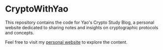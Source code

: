 # CryptoWithYao

This repository contains the code for Yao's Crypto Study Blog, a personal website dedicated to sharing notes and insights on cryptographic protocols and concepts.

Feel free to visit my [personal website](https://yaojgalteland.github.io/cryptowithyao/) to explore the content.



